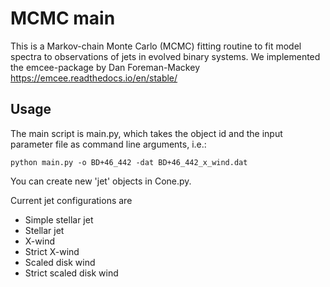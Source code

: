 # MCMC main

This is a Markov-chain Monte Carlo (MCMC) fitting routine to fit model spectra to observations of jets in evolved binary systems.
We implemented the emcee-package by Dan Foreman-Mackey
https://emcee.readthedocs.io/en/stable/


## Usage

The main script is main.py, which takes the object id and the input parameter file as command line arguments, i.e.:  

`python main.py -o BD+46_442 -dat BD+46_442_x_wind.dat`

You can create new 'jet' objects in Cone.py.

Current jet configurations are
- Simple stellar jet
- Stellar jet
- X-wind
- Strict X-wind
- Scaled disk wind
- Strict scaled disk wind

